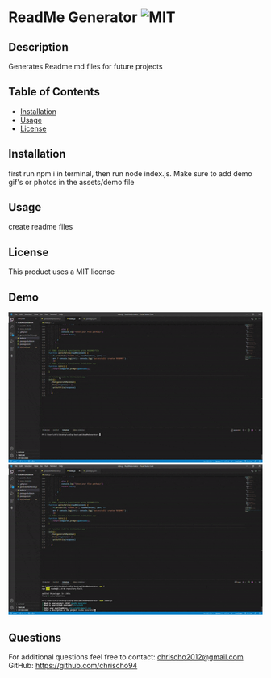 # ReadMe Generator ![MIT](https://img.shields.io/badge/license-MIT-red)

  ## Description 
  Generates Readme.md files for future projects

  ## Table of Contents
  * [Installation](#installation)
  * [Usage](#usage)
  * [License](#license)
  
  ## Installation
  first run npm i in terminal, then run node index.js. Make sure to add demo gif's or photos in the assets/demo file

  ## Usage 
  create readme files

  ## License
  This product uses a MIT license

  ## Demo
  <img src="assests\images\ezgif.com-gif-maker.gif">
 
  <img src="assests\images\ezgif.com-gif-maker(1).gif">

  ## Questions
  For additional questions feel free to contact: chrischo2012@gmail.com
  GitHub: https://github.com/chrischo94
  